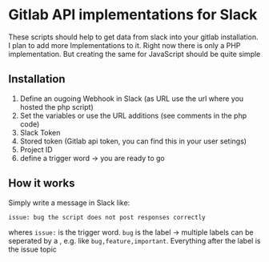 # Gitlab API implementations for Slack

These scripts should help to get data from slack into your gitlab installation. I plan to add more Implementations to it. Right now there is only a PHP implementation. But creating the same for JavaScript should be quite simple

## Installation

1. Define an ougoing Webhook in Slack (as URL use the url where you hosted the php script)
2. Set the variables or use the URL additions (see comments in the php code)
  1. Slack Token
  2. Stored token (Gitlab api token, you can find this in your user setings)
  3. Project ID
3. define a trigger word -> you are ready to go

## How it works

Simply write a message in Slack like: 

``issue: bug the script does not post responses correctly``

wheres ``issue:`` is the trigger word. ``bug`` is the label -> multiple labels can be seperated by a , e.g. like ``bug,feature,important``. Everything after the label is the issue topic

